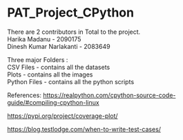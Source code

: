 # PAT_Project_CPython

There are 2 contributors in Total to the project.\
Harika Madanu - 2090175\
Dinesh Kumar Narlakanti - 2083649  

Three major Folders :\
CSV Files - contains all the datasets\
Plots - contains all the images\
Python Files - contains all the python scripts  

References:
https://realpython.com/cpython-source-code-guide/#compiling-cpython-linux

https://pypi.org/project/coverage-plot/

https://blog.testlodge.com/when-to-write-test-cases/


